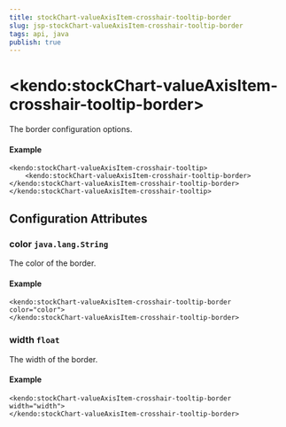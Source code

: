 ```yaml
---
title: stockChart-valueAxisItem-crosshair-tooltip-border
slug: jsp-stockChart-valueAxisItem-crosshair-tooltip-border
tags: api, java
publish: true
---
```


# \<kendo:stockChart-valueAxisItem-crosshair-tooltip-border\>

The border configuration options.

#### Example
    <kendo:stockChart-valueAxisItem-crosshair-tooltip>
        <kendo:stockChart-valueAxisItem-crosshair-tooltip-border></kendo:stockChart-valueAxisItem-crosshair-tooltip-border>
    </kendo:stockChart-valueAxisItem-crosshair-tooltip>

## Configuration Attributes

### color `java.lang.String`

The color of the border.

#### Example
    <kendo:stockChart-valueAxisItem-crosshair-tooltip-border color="color">
    </kendo:stockChart-valueAxisItem-crosshair-tooltip-border>

### width `float`

The width of the border.

#### Example
    <kendo:stockChart-valueAxisItem-crosshair-tooltip-border width="width">
    </kendo:stockChart-valueAxisItem-crosshair-tooltip-border>

